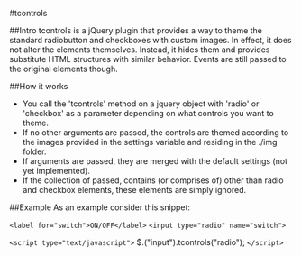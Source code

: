 #tcontrols

##Intro
tcontrols is a jQuery plugin that provides a way to theme the standard radiobutton and checkboxes with custom images. In effect, it does not alter the elements themselves. Instead, it hides them and provides substitute HTML structures with similar behavior. Events are still passed to the original elements though.

##How it works

* You call the 'tcontrols' method on a jquery object with 'radio' or 'checkbox' as a parameter depending on what controls you want to theme. 
* If no other arguments are passed, the controls are themed according to the images provided in the settings variable and residing in the ./img folder.
* If arguments are passed, they are merged with the default settings (not yet implemented).
* If the collection of passed, contains (or comprises of) other than radio and checkbox elements, these elements are simply ignored. 

##Example
As an example consider this snippet:

`<label for="switch">ON/OFF</label>`
`<input type="radio" name="switch">`

`<script type="text/javascript">`
$.("input").tcontrols("radio");
`</script>`


